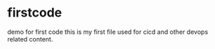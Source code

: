 # firstcode
demo for first code
this is my first file
used for cicd and other devops related content.
